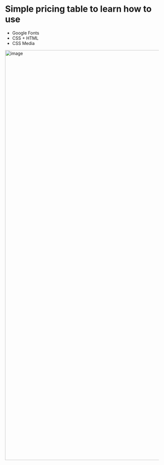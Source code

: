 # Simple pricing table to learn how to use
* Google Fonts
* CSS + HTML
* CSS Media

<img width="1343" alt="image" src="https://github.com/ValerieVichi/ed-pricing-table/assets/127167123/305c914e-310b-42be-a05e-4c489529aa2e">
